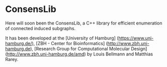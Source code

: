# ConsensLib

Here will soon been the ConsensLib, a C++ library for efficient enumeration of connected induced subgraphs.

It has been developed at the
[University of Hamburg] (https://www.uni-hamburg.de/),
[ZBH - Center for Bioinformatics] (http://www.zbh.uni-hamburg.de),
[Research Group for Computational Molecular Design] (http://www.zbh.uni-hamburg.de/amd)
by Louis Bellmann and Matthias Rarey.

